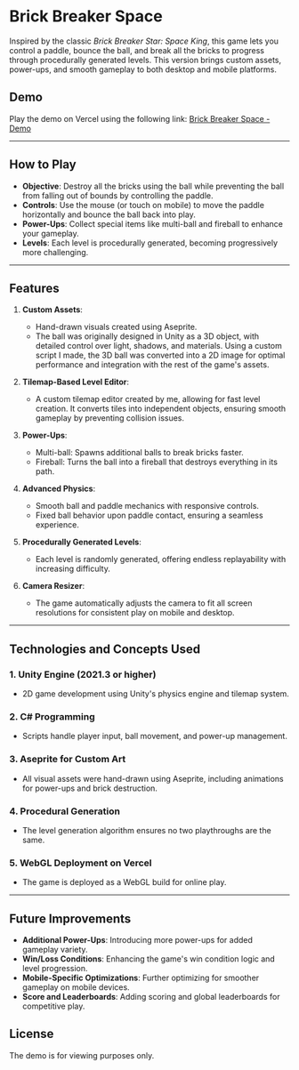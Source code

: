 # Brick Breaker Space

Inspired by the classic *Brick Breaker Star: Space King*, this game lets you control a paddle, bounce the ball, and break all the bricks to progress through procedurally generated levels. This version brings custom assets, power-ups, and smooth gameplay to both desktop and mobile platforms.

## Demo

Play the demo on Vercel using the following link: [Brick Breaker Space - Demo](https://brick-breaker-space-demo.vercel.app/)

---

## How to Play

- **Objective**: Destroy all the bricks using the ball while preventing the ball from falling out of bounds by controlling the paddle.
- **Controls**: Use the mouse (or touch on mobile) to move the paddle horizontally and bounce the ball back into play.
- **Power-Ups**: Collect special items like multi-ball and fireball to enhance your gameplay.
- **Levels**: Each level is procedurally generated, becoming progressively more challenging.

---

## Features

1. **Custom Assets**:
   - Hand-drawn visuals created using Aseprite.
   - The ball was originally designed in Unity as a 3D object, with detailed control over light, shadows, and materials. Using a custom script I made, the 3D ball was converted into a 2D image for optimal performance and integration with the rest of the game's assets.


2. **Tilemap-Based Level Editor**:
   - A custom tilemap editor created by me, allowing for fast level creation. It converts tiles into independent objects, ensuring smooth gameplay by preventing collision issues.

3. **Power-Ups**:
   - Multi-ball: Spawns additional balls to break bricks faster.
   - Fireball: Turns the ball into a fireball that destroys everything in its path.

4. **Advanced Physics**:
   - Smooth ball and paddle mechanics with responsive controls.
   - Fixed ball behavior upon paddle contact, ensuring a seamless experience.

5. **Procedurally Generated Levels**:
   - Each level is randomly generated, offering endless replayability with increasing difficulty.

6. **Camera Resizer**:
   - The game automatically adjusts the camera to fit all screen resolutions for consistent play on mobile and desktop.

---

## Technologies and Concepts Used

### 1. **Unity Engine (2021.3 or higher)**
   - 2D game development using Unity's physics engine and tilemap system.
   
### 2. **C# Programming**
   - Scripts handle player input, ball movement, and power-up management.

### 3. **Aseprite for Custom Art**
   - All visual assets were hand-drawn using Aseprite, including animations for power-ups and brick destruction.

### 4. **Procedural Generation**
   - The level generation algorithm ensures no two playthroughs are the same.

### 5. **WebGL Deployment on Vercel**
   - The game is deployed as a WebGL build for online play.

---

## Future Improvements

- **Additional Power-Ups**: Introducing more power-ups for added gameplay variety.
- **Win/Loss Conditions**: Enhancing the game's win condition logic and level progression.
- **Mobile-Specific Optimizations**: Further optimizing for smoother gameplay on mobile devices.
- **Score and Leaderboards**: Adding scoring and global leaderboards for competitive play.

## License

The demo is for viewing purposes only.